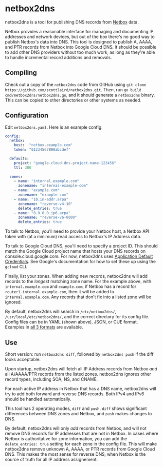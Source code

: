 # netbox2dns

netbox2dns is a tool for publishing DNS records from [Netbox](http://netbox.dev) data.

Netbox provides a reasonable interface for managing and documenting IP
addresses and network devices, but out of the box there's no good way
to publish Netbox's data into DNS.  This tool is designed to publish
A, AAAA, and PTR records from Netbox into Google Cloud DNS.  It should
be possible to add other DNS providers without too much work, as long
as they're able to handle incremental record additions and removals.

## Compiling

Check out a copy of the `netbox2dns` code from GitHub using `git clone
https://github.com/scottlaird/netbox2dns.git`.  Then, run `go build
cmd/netbox2dns/netbox2dns.go`, and it should generate a `netbox2dns`
binary.  This can be copied to other directories or other systems as
needed.

## Configuration

Edit `netbox2dns.yaml`.  Here is an example config:

```yaml
config:
  netbox: 
    host:  "netbox.example.com"
    token: "01234567890abcdef"

  defaults:
    project: "google-cloud-dns-project-name-123456"
    ttl: 300
  
  zones: 
    - name: "internal.example.com"
      zonename: "internal-example-com"
    - name: "example.com"
      zonename: "example-com"
    - name: "10.in-addr.arpa"
      zonename: "reverse-v4-10"
      delete_entries: true
    - name: "0.0.0.0.ip6.arpa"
      zonename: "reverse-v6-0000"
      delete_entries: true
```

To talk to Netbox, you'll need to provide your Netbox host, a Netbox
API token with (at a minimum) read access to Netbox's IP Address data.

To talk to Google Cloud DNS, you'll need to specify a project ID.
This should match the Google Cloud project name that hosts your DNS
records on console.cloud.google.com.  For now, netbox2dns uses
[Application Default
Credentials](https://cloud.google.com/docs/authentication/application-default-credentials).
See Google's documentation for how to set these up using the `gcloud`
CLI.

Finally, list your zones. When adding new records, netbox2dns will add
records to the *longest* matching zone name.  For the example above,
with `internal.example.com` and `example.com`, if Netbox has a record
for `router1.internal.example.com`, then it will be added to
`internal.example.com`.  Any records that don't fix into a listed zone
will be ignored.

By default, netbox2dns will search in `/etc/netbox2dns/`,
`/usr/local/etc/netbox2dns/`, and the correct directory for its config
file.  Config files can be in YAML (shown above), JSON, or CUE format.
Examples in [all 3
formats](https://github.com/scottlaird/netbox2dns/tree/main/testdata/config4)
are available.

## Use

Short version: run `netbox2dns diff`, followed by `netbox2dns push` if
the diff looks acceptable.

Upon startup, netbox2dns will fetch all IP Address records from Netbox
*and* all A/AAAA/PTR records from the listed zones.  netbox2dns
ignores other record types, including SOA, NS, and CNAME.

For each active IP address in Netbox that has a DNS name, netbox2dns
will try to add both forward and reverse DNS records.  Both IPv4
and IPv6 should be handled automatically.

This tool has 2 operating modes, `diff` and `push`.  `diff` shows
significant differences between DNS zones and Netbox, and `push` makes
changes to DNS.

By default, netbox2dns will only *add* records from Netbox, and will
not remove DNS records for IP addresses that are not in Netbox.  In
cases where Netbox is authoritative for zone information, you can add
the `delete_entries: true` setting for each zone in the config file.
This will make netbox2dns remove unknown A, AAAA, or PTR records from
Google Cloud DNS.  This makes the most sense for reverse DNS, when
Netbox is the source of truth for all IP address assignement.
